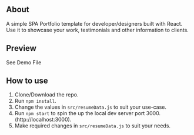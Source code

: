 

## About 
A simple SPA Portfolio template for developer/designers built with React. Use it to showcase your work, testimonials and other information to clients.

## Preview
See Demo File 

## How to use
1. Clone/Download the repo.
2. Run  ``` npm install ```.
3. Change the values in ```src/resumeData.js``` to suit your use-case.
4. Run ```npm start``` to spin the up the local dev server port 3000.(http://localhost:3000).
5. Make required changes in ```src/resumeData.js``` to suit your needs.

